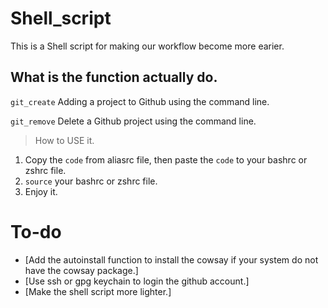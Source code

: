 # Shell_script
This is a Shell script for making our workflow become more earier.

## What is the function actually do.
`git_create` Adding a project to Github using the command line.

`git_remove` Delete a Github project using the command line.

> How to USE it.
1. Copy the `code` from aliasrc file, then paste the `code` to your bashrc or zshrc file.
2. `source` your bashrc or zshrc file.
3. Enjoy it.

# To-do
- [Add the autoinstall function to install the cowsay if your system do not have the cowsay package.]
- [Use ssh or gpg keychain to login the github account.]
- [Make the shell script more lighter.]
